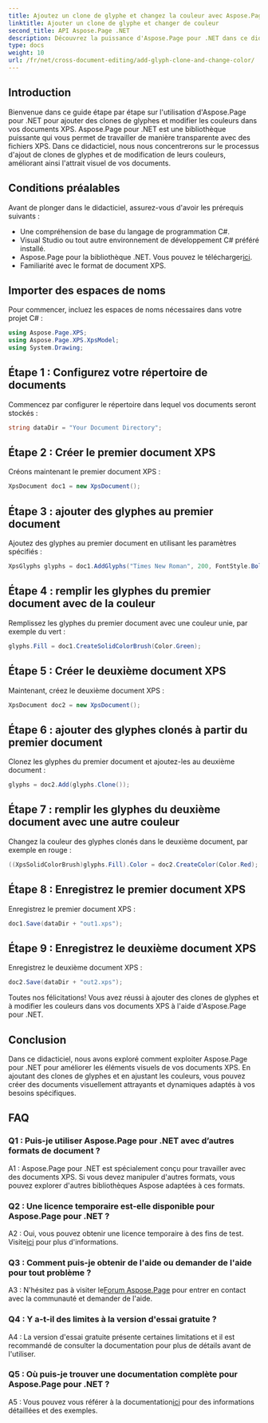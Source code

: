 ```yaml
---
title: Ajoutez un clone de glyphe et changez la couleur avec Aspose.Page pour .NET
linktitle: Ajouter un clone de glyphe et changer de couleur
second_title: API Aspose.Page .NET
description: Découvrez la puissance d'Aspose.Page pour .NET dans ce didacticiel complet. Apprenez à ajouter des clones de glyphes et à modifier les couleurs dans les documents XPS sans effort.
type: docs
weight: 10
url: /fr/net/cross-document-editing/add-glyph-clone-and-change-color/
---
```

## Introduction

Bienvenue dans ce guide étape par étape sur l'utilisation d'Aspose.Page pour .NET pour ajouter des clones de glyphes et modifier les couleurs dans vos documents XPS. Aspose.Page pour .NET est une bibliothèque puissante qui vous permet de travailler de manière transparente avec des fichiers XPS. Dans ce didacticiel, nous nous concentrerons sur le processus d'ajout de clones de glyphes et de modification de leurs couleurs, améliorant ainsi l'attrait visuel de vos documents.

## Conditions préalables

Avant de plonger dans le didacticiel, assurez-vous d'avoir les prérequis suivants :

- Une compréhension de base du langage de programmation C#.
- Visual Studio ou tout autre environnement de développement C# préféré installé.
-  Aspose.Page pour la bibliothèque .NET. Vous pouvez le télécharger[ici](https://releases.aspose.com/page/net/).
- Familiarité avec le format de document XPS.

## Importer des espaces de noms

Pour commencer, incluez les espaces de noms nécessaires dans votre projet C# :

```csharp
using Aspose.Page.XPS;
using Aspose.Page.XPS.XpsModel;
using System.Drawing;
```

## Étape 1 : Configurez votre répertoire de documents

Commencez par configurer le répertoire dans lequel vos documents seront stockés :

```csharp
string dataDir = "Your Document Directory";
```

## Étape 2 : Créer le premier document XPS

Créons maintenant le premier document XPS :

```csharp
XpsDocument doc1 = new XpsDocument();
```

## Étape 3 : ajouter des glyphes au premier document

Ajoutez des glyphes au premier document en utilisant les paramètres spécifiés :

```csharp
XpsGlyphs glyphs = doc1.AddGlyphs("Times New Roman", 200, FontStyle.Bold, 50, 250, "Test");
```

## Étape 4 : remplir les glyphes du premier document avec de la couleur

Remplissez les glyphes du premier document avec une couleur unie, par exemple du vert :

```csharp
glyphs.Fill = doc1.CreateSolidColorBrush(Color.Green);
```

## Étape 5 : Créer le deuxième document XPS

Maintenant, créez le deuxième document XPS :

```csharp
XpsDocument doc2 = new XpsDocument();
```

## Étape 6 : ajouter des glyphes clonés à partir du premier document

Clonez les glyphes du premier document et ajoutez-les au deuxième document :

```csharp
glyphs = doc2.Add(glyphs.Clone());
```

## Étape 7 : remplir les glyphes du deuxième document avec une autre couleur

Changez la couleur des glyphes clonés dans le deuxième document, par exemple en rouge :

```csharp
((XpsSolidColorBrush)glyphs.Fill).Color = doc2.CreateColor(Color.Red);
```

## Étape 8 : Enregistrez le premier document XPS

Enregistrez le premier document XPS :

```csharp
doc1.Save(dataDir + "out1.xps");
```

## Étape 9 : Enregistrez le deuxième document XPS

Enregistrez le deuxième document XPS :

```csharp
doc2.Save(dataDir + "out2.xps");
```

Toutes nos félicitations! Vous avez réussi à ajouter des clones de glyphes et à modifier les couleurs dans vos documents XPS à l'aide d'Aspose.Page pour .NET.

## Conclusion

Dans ce didacticiel, nous avons exploré comment exploiter Aspose.Page pour .NET pour améliorer les éléments visuels de vos documents XPS. En ajoutant des clones de glyphes et en ajustant les couleurs, vous pouvez créer des documents visuellement attrayants et dynamiques adaptés à vos besoins spécifiques.

## FAQ

### Q1 : Puis-je utiliser Aspose.Page pour .NET avec d’autres formats de document ?

A1 : Aspose.Page pour .NET est spécialement conçu pour travailler avec des documents XPS. Si vous devez manipuler d'autres formats, vous pouvez explorer d'autres bibliothèques Aspose adaptées à ces formats.

### Q2 : Une licence temporaire est-elle disponible pour Aspose.Page pour .NET ?

 A2 : Oui, vous pouvez obtenir une licence temporaire à des fins de test. Visite[ici](https://purchase.aspose.com/temporary-license/) pour plus d'informations.

### Q3 : Comment puis-je obtenir de l'aide ou demander de l'aide pour tout problème ?

 A3 : N'hésitez pas à visiter le[Forum Aspose.Page](https://forum.aspose.com/c/page/39) pour entrer en contact avec la communauté et demander de l'aide.

### Q4 : Y a-t-il des limites à la version d'essai gratuite ?

A4 : La version d'essai gratuite présente certaines limitations et il est recommandé de consulter la documentation pour plus de détails avant de l'utiliser.

### Q5 : Où puis-je trouver une documentation complète pour Aspose.Page pour .NET ?

 A5 : Vous pouvez vous référer à la documentation[ici](https://reference.aspose.com/page/net/) pour des informations détaillées et des exemples.